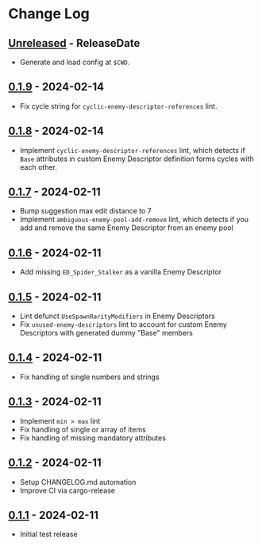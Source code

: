 # Change Log

<!-- next-header -->
## [Unreleased] - ReleaseDate

- Generate and load config at `$CWD`.

## [0.1.9] - 2024-02-14

- Fix cycle string for `cyclic-enemy-descriptor-references` lint.

## [0.1.8] - 2024-02-14

- Implement `cyclic-enemy-descriptor-references` lint, which detects if
  `Base` attributes in custom Enemy Descriptor definition forms cycles with
  each other.

## [0.1.7] - 2024-02-11

- Bump suggestion max edit distance to 7
- Implement `ambiguous-enemy-pool-add-remove` lint, which detects if you add
  and remove the same Enemy Descriptor from an enemy pool

## [0.1.6] - 2024-02-11

- Add missing `ED_Spider_Stalker` as a vanilla Enemy Descriptor

## [0.1.5] - 2024-02-11

- Lint defunct `UseSpawnRarityModifiers` in Enemy Descriptors
- Fix `unused-enemy-descriptors` lint to account for custom Enemy Descriptors 
  with generated dummy "Base" members

## [0.1.4] - 2024-02-11

- Fix handling of single numbers and strings

## [0.1.3] - 2024-02-11

- Implement `min > max` lint
- Fix handling of single or array of items
- Fix handling of missing mandatory attributes

## [0.1.2] - 2024-02-11

- Setup CHANGELOG.md automation
- Improve CI via cargo-release

## [0.1.1] - 2024-02-11

- Initial test release

<!-- next-url -->
[Unreleased]: https://github.com/jieyouxu/CDLint/compare/v0.1.9...HEAD
[0.1.9]: https://github.com/jieyouxu/CDLint/compare/v0.1.8...v0.1.9
[0.1.8]: https://github.com/jieyouxu/CDLint/compare/v0.1.7...v0.1.8
[0.1.7]: https://github.com/jieyouxu/CDLint/compare/v0.1.6...v0.1.7
[0.1.6]: https://github.com/jieyouxu/CDLint/compare/v0.1.5...v0.1.6
[0.1.5]: https://github.com/jieyouxu/CDLint/compare/v0.1.4...v0.1.5
[0.1.4]: https://github.com/jieyouxu/CDLint/compare/v0.1.3...v0.1.4
[0.1.3]: https://github.com/jieyouxu/CDLint/compare/v0.1.2...v0.1.3
[0.1.2]: https://github.com/jieyouxu/CDLint/compare/v0.1.1...v0.1.2
[0.1.1]: https://github.com/jieyouxu/CDLint/compare/v0.1.0...v0.1.1
